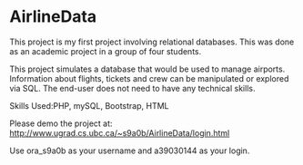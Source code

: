 # AirlineData
This project is my first project involving relational databases. This was done as an academic project in a group of four students. 

This project simulates a database that would be used to manage airports. Information about flights, tickets and crew can be manipulated or explored via SQL. The end-user does not need to have any technical skills.

Skills Used:PHP, mySQL, Bootstrap, HTML

Please demo the project at: http://www.ugrad.cs.ubc.ca/~s9a0b/AirlineData/login.html

Use ora_s9a0b as your username and a39030144 as your login. 
